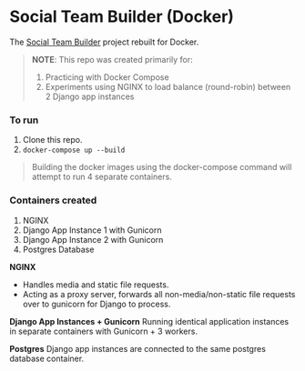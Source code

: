 # Social Team Builder (Docker)

The [Social Team Builder](https://github.com/crhowell/social-team-builder) project rebuilt for Docker.

> **NOTE**: This repo was created primarily for:
> 1. Practicing with Docker Compose
> 2. Experiments using NGINX to load balance (round-robin) between 2 Django app instances
>

### To run

1. Clone this repo.
2. `docker-compose up --build` 

> Building the docker images using the docker-compose command will attempt to run 4 separate containers.

### Containers created

1. NGINX
2. Django App Instance 1 with Gunicorn
3. Django App Instance 2 with Gunicorn
4. Postgres Database

**NGINX**
* Handles media and static file requests.
* Acting as a proxy server, forwards all non-media/non-static file requests over to gunicorn for Django to process.

**Django App Instances + Gunicorn**
Running identical application instances in separate containers with Gunicorn + 3 workers.

**Postgres**
Django app instances are connected to the same postgres database container.